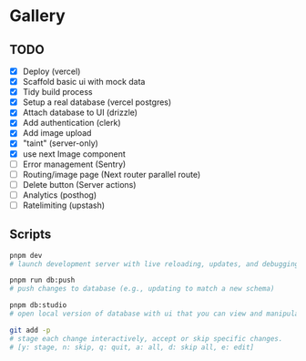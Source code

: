 # Gallery

## TODO

- [x] Deploy (vercel)
- [x] Scaffold basic ui with mock data
- [x] Tidy build process
- [x] Setup a real database (vercel postgres)
- [x] Attach database to UI (drizzle)
- [x] Add authentication (clerk)
- [x] Add image upload
- [x] "taint" (server-only)
- [x] use next Image component
- [ ] Error management (Sentry)
- [ ] Routing/image page (Next router parallel route)
- [ ] Delete button (Server actions)
- [ ] Analytics (posthog)
- [ ] Ratelimiting (upstash)

## Scripts

```bash
pnpm dev
# launch development server with live reloading, updates, and debugging.

pnpm run db:push
# push changes to database (e.g., updating to match a new schema)

pnpm db:studio
# open local version of database with ui that you can view and manipulate at https://local.drizzle.studio

git add -p
# stage each change interactively, accept or skip specific changes.
# [y: stage, n: skip, q: quit, a: all, d: skip all, e: edit]
```
